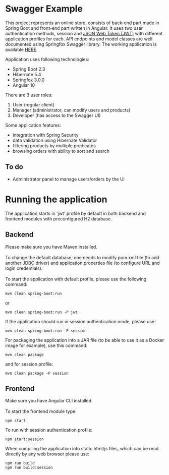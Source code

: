# Swagger Example
This project represents an online store, consists of back-end part made in Spring Boot and front-end part written in Angular.
It uses two user authentication methods, session and [JSON Web Token (JWT)](https://jwt.io/) with different application profiles for each.
API endpoints and model classes are well documented using Springfox Swagger library.
The working application is available [HERE](https://pl-swaggerexample.netlify.app/).

Application uses following technologies:
 - Spring Boot 2.3
 - Hibernate 5.4
 - Springfox 3.0.0
 - Angular 10

There are 3 user roles:
 1. User (regular client)
 2. Manager (administrator, can modify users and products)
 3. Developer (has access to the Swagger UI)

Some application features:
 - integration with Spring Security
 - data validation using Hibernate Validator
 - filtering products by multiple predicates
 - browsing orders with ability to sort and search

## To do
 - Administrator panel to manage users/orders by the UI
 
# Running the application
The application starts in 'jwt' profile by default in both backend and frontend modules with preconfigured H2 database.

## Backend
Please make sure you have Maven installed.<br><br>
To change the default database, one needs to modify pom.xml file (to add another JDBC driver)
and application.properties file (to configure URL and login credentials).<br><br>
To start the application with default profile, please use the following command:

```
mvn clean spring-boot:run
```
or
```
mvn clean spring-boot:run -P jwt
```

If the application should run in session authentication mode, please use:

```
mvn clean spring-boot:run -P session
```

For packaging the application into a JAR file (to be able to use it as a Docker image for example), use this command:

```
mvn clean package
```

and for session profile:

```
mvn clean package -P session
```

## Frontend
Make sure you have Angular CLI installed.<br><br>
To start the frontend module type:

```
npm start
```

To run with session authentication profile:

```
npm start:session
```

When compiling the application into static html/js files, which can be read directly by any web browser please use:

```
npm run build
npm run build:session
```
